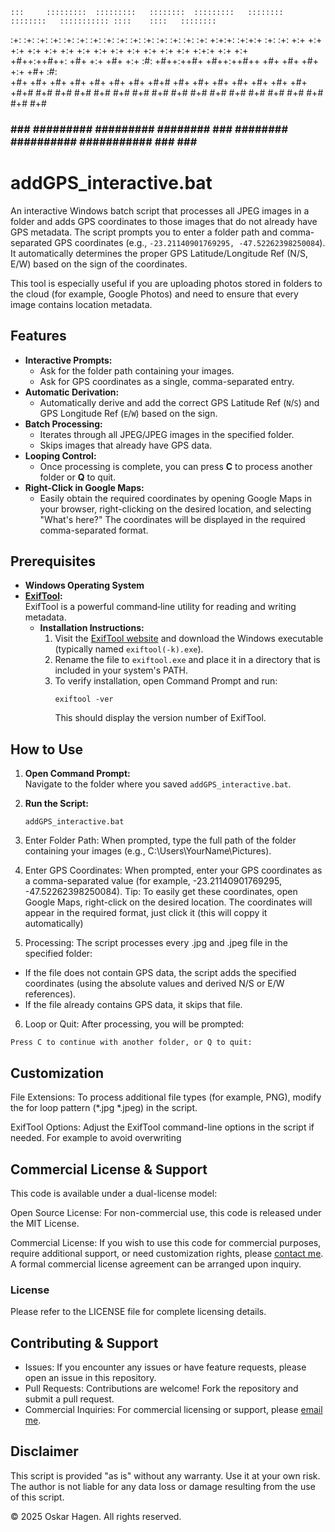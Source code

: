     :::     :::::::::  :::::::::   ::::::::  :::::::::   ::::::::    ::::::::   ::::::::::: ::::    ::::   ::::::::  
  :+: :+:   :+:    :+: :+:    :+: :+:    :+: :+:    :+: :+:    :+:  :+:    :+:      :+:     +:+:+: :+:+:+ :+:    :+: 
 +:+   +:+  +:+    +:+ +:+    +:+ +:+        +:+    +:+ +:+               +:+       +:+     +:+ +:+:+ +:+ +:+        
+#++:++#++: +#+    +:+ +#+    +:+ :#:        +#++:++#+  +#++:++#++      +#+         +#+     +#+  +:+  +#+ :#:        
+#+     +#+ +#+    +#+ +#+    +#+ +#+   +#+# +#+               +#+    +#+           +#+     +#+       +#+ +#+   +#+# 
#+#     #+# #+#    #+# #+#    #+# #+#    #+# #+#        #+#    #+#   #+#            #+#     #+#       #+# #+#    #+# 
###     ### #########  #########   ########  ###         ########   ##########  ########### ###       ###  ########  



# addGPS_interactive.bat

An interactive Windows batch script that processes all JPEG images in a folder and adds GPS coordinates to those images that do not already have GPS metadata. The script prompts you to enter a folder path and comma-separated GPS coordinates (e.g., `-23.21140901769295, -47.52262398250084`). It automatically determines the proper GPS Latitude/Longitude Ref (N/S, E/W) based on the sign of the coordinates.

This tool is especially useful if you are uploading photos stored in folders to the cloud (for example, Google Photos) and need to ensure that every image contains location metadata.

## Features

- **Interactive Prompts:**  
  - Ask for the folder path containing your images.
  - Ask for GPS coordinates as a single, comma-separated entry.
- **Automatic Derivation:**  
  - Automatically derive and add the correct GPS Latitude Ref (`N`/`S`) and GPS Longitude Ref (`E`/`W`) based on the sign.
- **Batch Processing:**  
  - Iterates through all JPEG/JPEG images in the specified folder.
  - Skips images that already have GPS data.
- **Looping Control:**  
  - Once processing is complete, you can press **C** to process another folder or **Q** to quit.
- **Right-Click in Google Maps:**  
  - Easily obtain the required coordinates by opening Google Maps in your browser, right-clicking on the desired location, and selecting "What's here?" The coordinates will be displayed in the required comma-separated format.

## Prerequisites

- **Windows Operating System**
- **[ExifTool](https://exiftool.org/):**  
  ExifTool is a powerful command‑line utility for reading and writing metadata.  
  - **Installation Instructions:**  
    1. Visit the [ExifTool website](https://exiftool.org/) and download the Windows executable (typically named `exiftool(-k).exe`).
    2. Rename the file to `exiftool.exe` and place it in a directory that is included in your system's PATH.
    3. To verify installation, open Command Prompt and run:
       ```batch
       exiftool -ver
       ```
       This should display the version number of ExifTool.

## How to Use

1. **Open Command Prompt:**  
   Navigate to the folder where you saved `addGPS_interactive.bat`.

2. **Run the Script:**  
   ```batch
   addGPS_interactive.bat
   ```
   
3. Enter Folder Path:
When prompted, type the full path of the folder containing your images (e.g., C:\Users\YourName\Pictures).

4. Enter GPS Coordinates:
When prompted, enter your GPS coordinates as a comma-separated value (for example, -23.21140901769295, -47.52262398250084).
Tip:
To easily get these coordinates, open Google Maps, right-click on the desired location. The coordinates will appear in the required format, just click it (this will coppy it automatically)

5. Processing:
The script processes every .jpg and .jpeg file in the specified folder:

- If the file does not contain GPS data, the script adds the specified coordinates (using the absolute values and derived N/S or E/W references).
- If the file already contains GPS data, it skips that file.

6. Loop or Quit:
After processing, you will be prompted:

```batch
Press C to continue with another folder, or Q to quit:
```
## Customization
File Extensions:
To process additional file types (for example, PNG), modify the for loop pattern (*.jpg *.jpeg) in the script.

ExifTool Options:
Adjust the ExifTool command-line options in the script if needed. For example to avoid overwriting

## Commercial License & Support
This code is available under a dual-license model:

Open Source License:
For non-commercial use, this code is released under the MIT License.

Commercial License:
If you wish to use this code for commercial purposes, require additional support, or need customization rights, please [contact me](mailto:oskar@hagen.bio). A formal commercial license agreement can be arranged upon inquiry.

### License
Please refer to the LICENSE file for complete licensing details.

## Contributing & Support
- Issues:
If you encounter any issues or have feature requests, please open an issue in this repository.
- Pull Requests:
Contributions are welcome! Fork the repository and submit a pull request.
- Commercial Inquiries:
For commercial licensing or support, please [email me](oskar@hagen.bio).

## Disclaimer
This script is provided "as is" without any warranty. Use it at your own risk. The author is not liable for any data loss or damage resulting from the use of this script.

© 2025 Oskar Hagen. All rights reserved.

